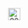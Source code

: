 <div align ="center">
  <a href="https://www.linkedin.com/in/rohan-n-3a83b5287/" target="_blank">
    <img src="https://postimg.cc/HJ0t7SKr" height="25" alt="CS111 Banner"  />
  </a>